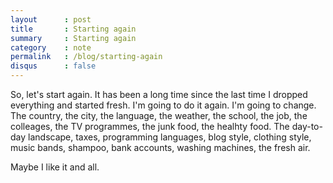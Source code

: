 ```yaml
---
layout      : post
title       : Starting again
summary     : Starting again
category    : note
permalink   : /blog/starting-again
disqus      : false
---
```


So, let's start again. It has been a long time since
the last time I dropped everything and started fresh.
I'm going to do it again. I'm going to change.
The country, the city, the language, the weather, the school,
the job, the colleages, the TV programmes, the junk food, the
healhty food.
The day-to-day landscape, taxes, programming languages, blog style,
clothing style, music bands, shampoo, bank accounts,
washing machines, the fresh air.

Maybe I like it and all.